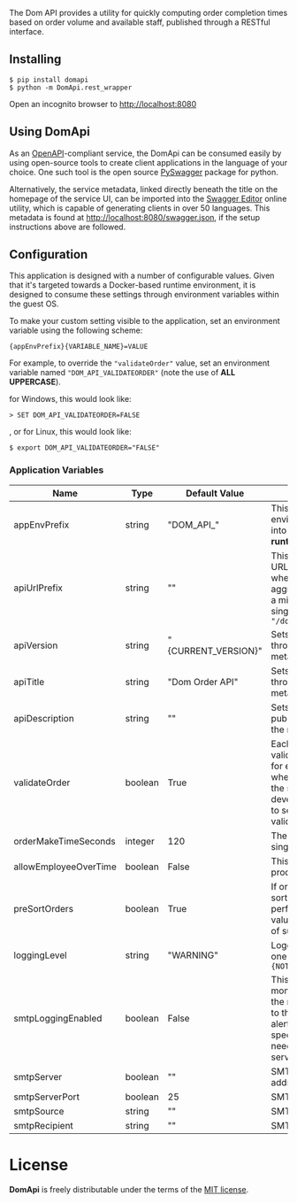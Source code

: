 
The Dom API provides a utility for quickly computing order completion times based on order volume and available staff, published through a RESTful interface.

## Installing
	$ pip install domapi
	$ python -m DomApi.rest_wrapper 

Open an incognito browser to [http://localhost:8080](http://localhost:8080/)


## Using DomApi
As an [OpenAPI](https://swagger.io/resources/open-api/)-compliant service, the DomApi can be consumed easily by using open-source tools to create client applications in the language of your choice.  One such tool is the open source [PySwagger](https://github.com/pyopenapi/pyswagger) package for python. 

Alternatively, the service metadata, linked directly beneath the title on the homepage of the service UI, can be imported into the [Swagger Editor](https://editor.swagger.io/) online utility, which is capable of generating clients in over 50 languages.  This metadata is found at [http://localhost:8080/swagger.json](http://localhost:8080/swagger.json), if the setup instructions above are followed.


## Configuration
This application is designed with a number of configurable values.  Given that it's targeted towards a  Docker-based runtime environment, it is designed to consume these settings through environment variables within the guest OS.  

To make your custom setting visible to the application, set an environment variable using the following scheme: 
    
    {appEnvPrefix}{VARIABLE_NAME}=VALUE

For example, to override the `"validateOrder"` value, set an environment variable named `"DOM_API_VALIDATEORDER"` (note the use of **ALL UPPERCASE**).

for Windows, this would look like:

```
> SET DOM_API_VALIDATEORDER=FALSE
```

, or for Linux, this would look like:

```
$ export DOM_API_VALIDATEORDER="FALSE"
```

### Application Variables
| Name | Type | Default Value | Description 
|-|-|-|-|
| appEnvPrefix | string |"DOM_API_" | This prefix should be added to all environment variables intended for injection into the service.  **It cannot be modified at runtime**.
| apiUrlPrefix | string | "" | This variable can be used to change the root URL of the API. This is useful in situations where multiple services are being aggregated under a single hostname, such as a microservice cluster in Kubernetes with a single ingress. A sample value could be: `"/domapi"`
| apiVersion | string | "{CURRENT_VERSION}" | Sets the version of the API that's published through the interface in through the metadata.
| apiTitle | string |"Dom Order API" | Sets the title of the API that's published through the interface in through the metadata.
| apiDescription | string | "" | Sets the description of the API that's published through the interface in through the metadata.
| validateOrder | boolean | True | Each submission is checked for schema validation prior to processing. This is critical for error management in an environment where there are a variety of consumers for the service, but in a tightly controlled development environment, it may be possible to set this value to `False`, and safely skip the validation to gain some performance.
| orderMakeTimeSeconds | integer | 120 | The time in seconds required to assemble a single pizza.
| allowEmployeeOverTime | boolean | False | This value used for testing, not intended for production.
| preSortOrders | boolean | True | If orders can be guaranteed to come in pre-sorted chronologically, then a slight gain in performance may be achieved by setting this value to `False`, and bypassing the initial sort of submitted orders.
|loggingLevel| string | "WARNING" | Logging level for the application, can take on one of the following values: `{NOTSET,INFO,DEBUG,WARNING,ERROR,CRITICAL}`
| smtpLoggingEnabled | boolean | False | This application features global exception monitoring; this setting, in conjunction with the next four, enables application exceptions to the reflected back to a mailbox for simple alerting. **note**: there is no authentication specified, so any MTA specified below will need to behave as an open relay for this service.
| smtpServer | boolean | "" | SMTP Logging: mail server hostname or IP address
| smtpServerPort | boolean | 25 | SMTP Logging: mail server port 
| smtpSource | string | "" | SMTP Logging: source email address
| smtpRecipient | string | "" | SMTP Logging: recipient email address



# License

 **DomApi** is freely distributable under the terms of the [MIT license](LICENSE).